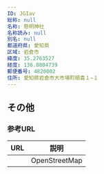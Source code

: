 ```yaml
---
ID: JGIav
総称: null
名称: 懸明神社
名称読み: null
別名: null
都道府県: 愛知県
区域: 岩倉市
緯度: 35.2763527
経度: 136.8804739
郵便番号: 4820002
住所: 愛知県岩倉市大市場町順喜１−１
---
```


## その他

### 参考URL

| URL | 説明          |
| --- | ------------- |
|     | OpenStreetMap |
